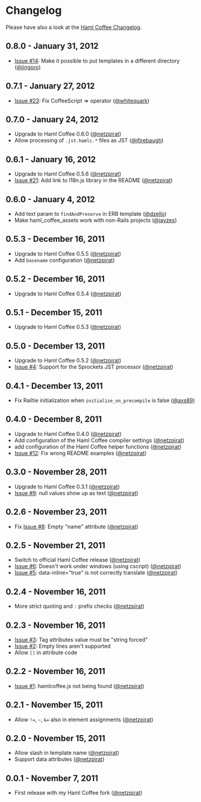 # Changelog

Please have also a look at the [Haml Coffee Changelog](https://github.com/9elements/haml-coffee/blob/master/CHANGELOG.md).

## 0.8.0 - January 31, 2012

- [Issue #14](https://github.com/netzpirat/haml_coffee_assets/issues/14): Make it possible to put templates in a different directory ([@jingoro][])

## 0.7.1 - January 27, 2012

- [Issue #23](https://github.com/netzpirat/haml_coffee_assets/issues/23): Fix CoffeeScript => operator ([@whitequark][])

## 0.7.0 - January 24, 2012

- Upgrade to Haml Coffee 0.6.0 ([@netzpirat][])
- Allow processing of `.jst.hamlc.*` files as JST ([@jfirebaugh][])

## 0.6.1 - January 16, 2012

- Upgrade to Haml Coffee 0.5.6 ([@netzpirat][])
- [Issue #21](https://github.com/netzpirat/haml_coffee_assets/issues/21): Add link to I18n.js library in the README ([@netzpirat][])

## 0.6.0 - January 4, 2012

- Add text param to `findAndPreserve` in ERB template ([@dzello][])
- Make haml_coffee_assets work with non-Rails projects ([@jayzes][])

## 0.5.3 - December 16, 2011

- Upgrade to Haml Coffee 0.5.5 ([@netzpirat][])
- Add `basename` configuration ([@netzpirat][])

## 0.5.2 - December 16, 2011

- Upgrade to Haml Coffee 0.5.4 ([@netzpirat][])

## 0.5.1 - December 15, 2011

- Upgrade to Haml Coffee 0.5.3 ([@netzpirat][])

## 0.5.0 - December 13, 2011

- Upgrade to Haml Coffee 0.5.2 ([@netzpirat][])
- [Issue #4](https://github.com/netzpirat/haml_coffee_assets/issues/4): Support for the Sprockets JST processor  ([@netzpirat][])

## 0.4.1 - December 13, 2011

- Fix Railtie initialization when `initialize_on_precompile` is false  ([@axs89][])

## 0.4.0 - December 8, 2011

- Upgrade to Haml Coffee 0.4.0  ([@netzpirat][])
- Add configuration of the Haml Coffee compiler settings  ([@netzpirat][])
- add configuration of the Haml Coffee helper functions  ([@netzpirat][])
- [Issue #12](https://github.com/netzpirat/haml_coffee_assets/issues/12): Fix wrong README examples ([@netzpirat][])

## 0.3.0 - November 28, 2011

- Upgrade to Haml Coffee 0.3.1 ([@netzpirat][])
- [Issue #9](https://github.com/netzpirat/haml_coffee_assets/issues/9): null values show up as text ([@netzpirat][])

## 0.2.6 - November 23, 2011

- Fix [Issue #8](https://github.com/netzpirat/haml_coffee_assets/issues/8): Empty "name" attribute ([@netzpirat][])

## 0.2.5 - November 21, 2011

- Switch to official Haml Coffee release ([@netzpirat][])
- [Issue #6](https://github.com/netzpirat/haml_coffee_assets/issues/6): Doesn't work under windows (using cscript) ([@netzpirat][])
- [Issue #5](https://github.com/netzpirat/haml_coffee_assets/issues/5): data-inline="true" is not correctly translate ([@netzpirat][])

## 0.2.4 - November 16, 2011

- More strict quoting and `:` prefix checks ([@netzpirat][])

## 0.2.3 - November 16, 2011

- [Issue #3](https://github.com/netzpirat/haml_coffee_assets/issues/3): Tag attributes value must be "string forced"
- [Issue #2](https://github.com/netzpirat/haml_coffee_assets/issues/2): Empty lines aren't supported
- Allow `[]` in attribute code

## 0.2.2 - November 16, 2011

- [Issue #1](https://github.com/netzpirat/haml_coffee_assets/issues/1): hamlcoffee.js not being found ([@netzpirat][])

## 0.2.1 - November 15, 2011

- Allow `!=`, `~`, `&=` also in element assignments ([@netzpirat][])

## 0.2.0 - November 15, 2011

- Allow slash in template name ([@netzpirat][])
- Support data attributes ([@netzpirat][])

## 0.0.1 - November 7, 2011

- First release with my Haml Coffee fork ([@netzpirat][])

[@axs89]: https://github.com/axs89
[@dzello]: https://github.com/dzello
[@jfirebaugh]: https://github.com/jfirebaugh
[@jingoro]: https://github.com/jingoro
[@jayzes]: https://github.com/jayzes
[@netzpirat]: https://github.com/netzpirat
[@whitequark]: https://github.com/whitequark
